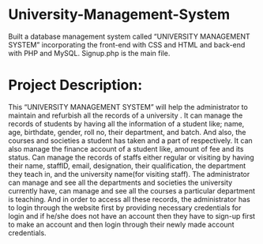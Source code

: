 # University-Management-System
Built a database management system called “UNIVERSITY MANAGEMENT SYSTEM” incorporating the front-end with CSS and HTML and back-end with PHP and MySQL.
Signup.php is the main file.
# Project Description:
This “UNIVERSITY MANAGEMENT SYSTEM” will help the administrator to maintain and refurbish all the records of a university . It can manage the records of students by having all the information of a student like; name, age, birthdate, gender, roll no, their department, and batch. And also, the courses and societies a student has taken and a part of respectively. It can also manage the finance account of a student like, amount of fee and its status. Can manage the records of staffs either regular or visiting by having their name, staffID, email, designation, their qualification, the department they teach in, and the university name(for visiting staff). The administrator can manage and see all the departments and societies the university currently have, can manage and see all the courses a particular department is teaching. And in order to access all these records, the administrator has to login through the website first by providing necessary credentials for login and if he/she does not have an account then they have to sign-up first to make an account and then login through their newly made account credentials.
